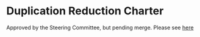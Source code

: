 # Duplication Reduction Charter

Approved by the Steering Committee, but pending merge. Please see [here](https://github.com/finos/common-cloud-controls/blob/83573b755d75676e55438a19cb4f93ab447252df/docs/governance/working-groups/duplication-reduction/charter.md)
